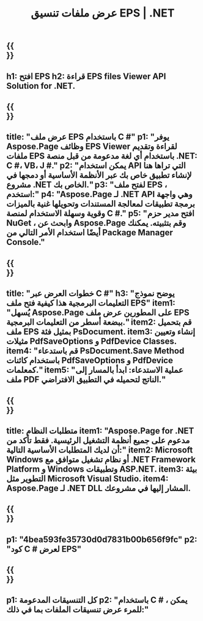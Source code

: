 ﻿---
translation: true
template: /_templates/_viewer-child-net.md
title: عرض ملفات تنسيق EPS | .NET
url: /net/viewer/eps/
description: 'افتح لعرض ملفات EPS. التعليمات البرمجية المصدر C # لتحميل وعرض وعرض مستندات EPS على .NET Framework Platform و Windows وتطبيقات ASP.NET.'
informat: EPS
otherformats: XPS PS
---

{{<section banner>}}
---
h1: افتح EPS
h2: قراءة EPS files Viewer API Solution for .NET.
---

{{<section overview>}}
---
title: "عرض ملف EPS باستخدام C #"
p1: "يوفر Aspose.Page وظائف EPS Viewer لقراءة وتقديم ملفات EPS باستخدام أي لغة مدعومة من قبل منصة .NET: C #، VB، J #."
p2: "يمكن استخدام API التي تراها هنا لإنشاء تطبيق خاص بك عبر الأنظمة الأساسية أو دمجها في مشروع .NET الخاص بك."
p3: "لفتح ملف EPS ، استخدم:"
p4: "Aspose.Page لـ .NET API وهي واجهة برمجة تطبيقات لمعالجة المستندات وتحويلها غنية بالميزات وقوية وسهلة الاستخدام لمنصة C #."
p5: "افتح مدير حزم NuGet ، وابحث عن Aspose.Page وقم بتثبيته. يمكنك أيضًا استخدام الأمر التالي من Package Manager Console."
---

{{<section feature1>}}
---
title: "خطوات العرض عبر C #"
h3: "يوضح نموذج التعليمات البرمجية هذا كيفية فتح ملف EPS"
item1: "يُسهل Aspose.Page على المطورين عرض ملف EPS ببضعة أسطر من التعليمات البرمجية."
item2: قم بتحميل ملف EPS بمثيل فئة PsDocument.
item3: إنشاء وتعيين مثيلات PdfSaveOptions و PdfDevice Classes.
item4: "قم باستدعاء PsDocument.Save Method باستخدام كائنات PdfSaveOptions و PdfDevice كمعلمات."
item5: "عملية الاستدعاء: ابدأ بالمسار إلى ملف PDF الناتج لتحميله في التطبيق الافتراضي."
---

{{<section feature2>}}
---
title: متطلبات النظام
item1: "Aspose.Page for .NET مدعوم على جميع أنظمة التشغيل الرئيسية. فقط تأكد من أن لديك المتطلبات الأساسية التالية:"
item2: Microsoft Windows أو نظام تشغيل متوافق مع .NET Framework Platform و Windows وتطبيقات ASP.NET.
item3: بيئة التطوير مثل Microsoft Visual Studio.
item4: Aspose.Page لـ .NET DLL المشار إليها في مشروعك.
---

{{<section gist>}}
---
p1: "4bea593fe35730d0d7831b00b656f9fc"
p2: "كود C # لعرض EPS"
---

{{<section otherformats>}}
---
p1: كل التنسيقات المدعومة
p2: "باستخدام C # ، يمكن للمرء عرض تنسيقات الملفات بما في ذلك:"
---

